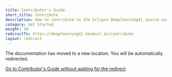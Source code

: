 ```yaml
---
title: Contributor's Guide
short_title: Contribute
description: How to contribute to the Eclipse Deeplearning4j source code.
category: Get Started
weight: 10
redirectTo: https://deeplearning4j.konduit.ai/contribute
layout: redirect
---
```


The documentation has moved to a new location. You will be automatically redirected.
            
[Go to Contributor's Guide without waiting for the redirect](https://deeplearning4j.konduit.ai/contribute)

        